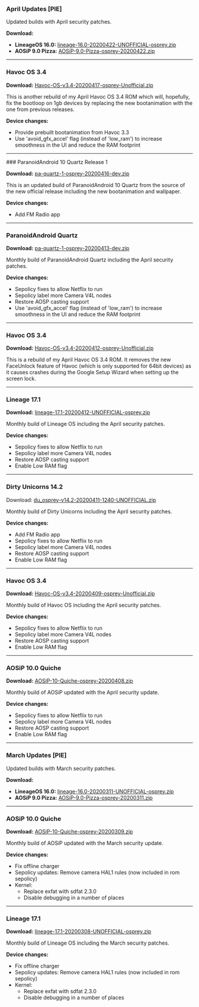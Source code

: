 ### April Updates [PIE]

Updated builds with April security patches.

**Download:**
- **LineageOS 16.0:** [lineage-16.0-20200422-UNOFFICIAL-osprey.zip](https://www.androidfilehost.com/?fid=4349826312261779081)
- **AOSiP 9.0 Pizza:** [AOSiP-9.0-Pizza-osprey-20200422.zip](https://www.androidfilehost.com/?fid=4349826312261779202)

<hr>


### Havoc OS 3.4

**Download:** [Havoc-OS-v3.4-20200417-osprey-Unofficial.zip](https://sourceforge.net/projects/chil360-android/files/havoc-3.x/osprey/Havoc-OS-v3.4-20200417-osprey-Unofficial.zip/download)

This is another rebuild of my April Havoc OS 3.4 ROM which will, hopefully, fix the bootloop on 1gb devices by replacing the new bootanimation with the one from previous releases.
 
**Device changes:**
- Provide prebuilt bootanimation from Havoc 3.3
- Use 'avoid_gfx_accel' flag (instead of 'low_ram') to increase smoothness in the UI and reduce the RAM footprint

<hr>
### ParanoidAndroid 10 Quartz Release 1

**Download:** [pa-quartz-1-osprey-20200416-dev.zip](https://sourceforge.net/projects/chil360-android/files/pa-quartz/osprey/pa-quartz-1-osprey-20200416-dev.zip/download)

This is an updated build of ParanoidAndroid 10 Quartz from the source of the new official release including the new bootanimation and wallpaper.

**Device changes:**
- Add FM Radio app

<hr>


### ParanoidAndroid Quartz

**Download:** [pa-quartz-1-osprey-20200413-dev.zip](https://sourceforge.net/projects/chil360-android/files/pa-quartz/osprey/pa-quartz-1-osprey-20200413-dev.zip/download)

Monthly build of ParanoidAndroid Quartz including the April security patches.

**Device changes:**
- Sepolicy fixes to allow Netflix to run
- Sepolicy label more Camera V4L nodes
- Restore AOSP casting support
- Use 'avoid_gfx_accel' flag (instead of 'low_ram') to increase smoothness in the UI and reduce the RAM footprint

<hr>

### Havoc OS 3.4

**Download:** [Havoc-OS-v3.4-20200412-osprey-Unofficial.zip](https://sourceforge.net/projects/chil360-android/files/havoc-3.x/osprey/Havoc-OS-v3.4-20200412-osprey-Unofficial.zip/download)

This is a rebuild of my April Havoc OS 3.4 ROM. It removes the new FaceUnlock feature of Havoc (which is only supported for 64bit devices) as it causes crashes during the Google Setup Wizard when setting up the screen lock.

<hr>

### Lineage 17.1

**Download:** [lineage-17.1-20200412-UNOFFICIAL-osprey.zip](https://sourceforge.net/projects/chil360-android/files/lineage-17.1/osprey/lineage-17.1-20200412-UNOFFICIAL-osprey.zip/download)

Monthly build of Lineage OS including the April security patches.

**Device changes:**
- Sepolicy fixes to allow Netflix to run
- Sepolicy label more Camera V4L nodes
- Restore AOSP casting support
- Enable Low RAM flag

<hr>

### Dirty Unicorns 14.2

Download: [du_osprey-v14.2-20200411-1240-UNOFFICIAL.zip](https://sourceforge.net/projects/chil360-android/files/du-14.x/osprey/du_osprey-v14.2-20200411-1240-UNOFFICIAL.zip/download)

Monthly build of Dirty Unicorns including the April security patches.

**Device changes:**
- Add FM Radio app
- Sepolicy fixes to allow Netflix to run
- Sepolicy label more Camera V4L nodes
- Restore AOSP casting support
- Enable Low RAM flag

<hr>

### Havoc OS 3.4

**Download:** [Havoc-OS-v3.4-20200409-osprey-Unofficial.zip](https://sourceforge.net/projects/chil360-android/files/havoc-3.x/osprey/Havoc-OS-v3.4-20200409-osprey-Unofficial.zip/download)

Monthly build of Havoc OS including the April security patches.

**Device changes:**
- Sepolicy fixes to allow Netflix to run
- Sepolicy label more Camera V4L nodes
- Restore AOSP casting support
- Enable Low RAM flag

<hr>

### AOSiP 10.0 Quiche

**Download:** [AOSiP-10-Quiche-osprey-20200408.zip](https://sourceforge.net/projects/chil360-android/files/aosip-10.0/osprey/AOSiP-10-Quiche-osprey-20200408.zip/download)

Monthly build of AOSiP updated with the April security update.

**Device changes:**
- Sepolicy fixes to allow Netflix to run
- Sepolicy label more Camera V4L nodes
- Restore AOSP casting support
- Enable Low RAM flag

<hr>

### March Updates [PIE]

Updated builds with March security patches.

**Download:**
- **LineageOS 16.0:** [lineage-16.0-20200311-UNOFFICIAL-osprey.zip](https://www.androidfilehost.com/?fid=4349826312261742231)
- **AOSiP 9.0 Pizza:** [AOSiP-9.0-Pizza-osprey-20200311.zip](https://www.androidfilehost.com/?fid=4349826312261742008)

<hr>

### AOSiP 10.0 Quiche

**Download:** [AOSiP-10-Quiche-osprey-20200309.zip](https://sourceforge.net/projects/chil360-android/files/aosip-10.0/osprey/AOSiP-10-Quiche-osprey-20200309.zip/download)

Monthly build of AOSiP updated with the March security update.

**Device changes:**
- Fix offline charger
- Sepolicy updates: Remove camera HAL1 rules (now included in rom sepolicy)
- Kernel:
    * Replace exfat with sdfat 2.3.0 
    * Disable debugging in a number of places 

<hr>

### Lineage 17.1

**Download:** [lineage-17.1-20200308-UNOFFICIAL-osprey.zip](https://sourceforge.net/projects/chil360-android/files/lineage-17.1/osprey/lineage-17.1-20200308-UNOFFICIAL-osprey.zip/download)

Monthly build of Lineage OS including the March security patches.

**Device changes:**
- Fix offline charger
- Sepolicy updates: Remove camera HAL1 rules (now included in rom sepolicy)
- Kernel:
    * Replace exfat with sdfat 2.3.0 
    * Disable debugging in a number of places 

